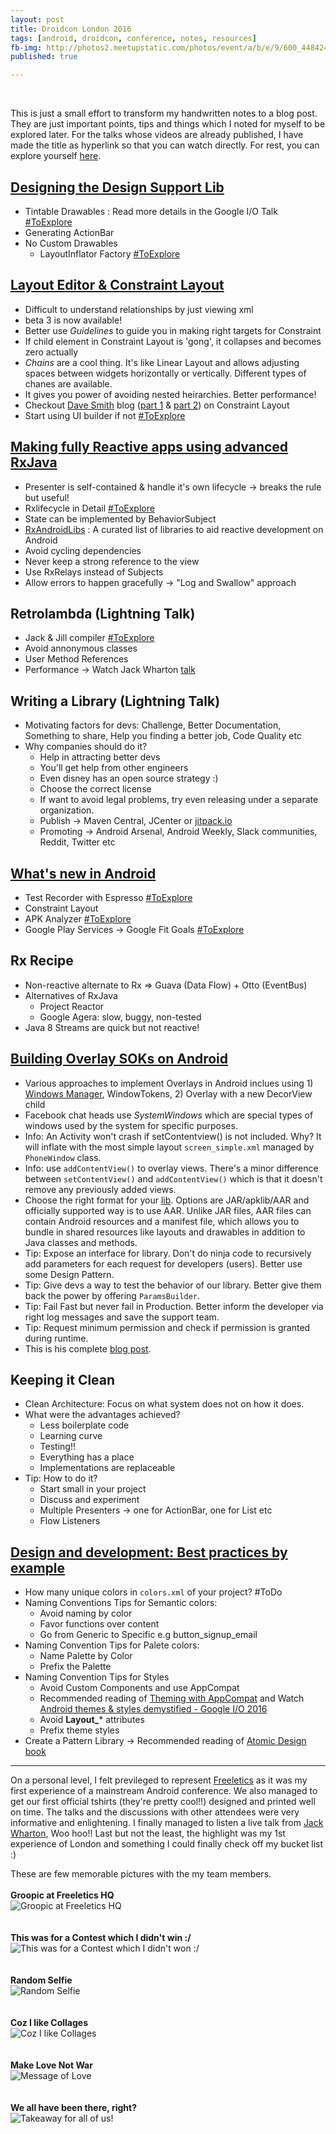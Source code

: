 ```yaml
---
layout: post  
title: Droidcon London 2016
tags: [android, droidcon, conference, notes, resources]  
fb-img: http://photos2.meetupstatic.com/photos/event/a/b/e/9/600_448424009.jpeg
published: true

---
```


<br>


This is just a small effort to transform my handwritten notes to a blog post. They are just important points, tips and things which I noted for myself to be explored later. For the talks whose videos are already published, I have made the title as hyperlink so that you can watch directly. For rest, you can explore yourself [here](http://uk.droidcon.com/#program).

## [Designing the Design Support Lib](http://uk.droidcon.com/skillscasts/8417-designing-the-design-support-library)

 - Tintable Drawables : Read more details in the Google I/O Talk [#ToExplore](https://www.youtube.com/watch?v=TIHXGwRTMW)
 - Generating ActionBar
 - No Custom Drawables
   - LayoutInflator Factory [#ToExplore](http://blog.bradcampbell.nz/layoutinflater-factories/)

## [Layout Editor & Constraint Layout](http://uk.droidcon.com/skillscasts/8711-a-new-view-layout-editor-constraintlayout)

 - Difficult to understand relationships by just viewing xml 
 - beta 3 is now available!
 - Better use *Guidelines* to guide you in making right targets for Constraint
 - If child element in Constraint Layout is 'gong', it collapses and becomes zero actually
 - *Chains* are a cool thing. It's like Linear Layout and allows adjusting spaces between widgets horizontally or vertically. Different types of chanes are available.
 - It gives you power of avoiding nested heirarchies. Better performance! 
 - Checkout [Dave Smith](https://twitter.com/devunwired) blog ([part 1](http://wiresareobsolete.com/2016/07/constraintlayout-part-1/) & [part 2](http://wiresareobsolete.com/2016/07/constraintlayout-part-2/)) on Constraint Layout
 - Start using UI builder if not [#ToExplore](https://developer.android.com/studio/write/layout-editor.html)

## [Making fully Reactive apps using advanced RxJava](http://uk.droidcon.com/skillscasts/8678-making-fully-reactive-apps-using-advanced-rxjava) 
 
 - Presenter is self-contained & handle it's own lifecycle -> breaks the rule but useful!
 - Rxlifecycle in Detail [#ToExplore](https://github.com/trello/RxLifecycle) 
 - State can be implemented by BehaviorSubject
 - [RxAndroidLibs](https://github.com/zsoltk/RxAndroidLibs) : A curated list of libraries to aid reactive development on Android
 - Avoid cycling dependencies
 - Never keep a strong reference to the view
 - Use RxRelays instead of Subjects
 - Allow errors to happen gracefully -> "Log and Swallow" approach

 
## Retrolambda (Lightning Talk)
 
 - Jack & Jill compiler [#ToExplore](http://trickyandroid.com/the-dark-world-of-jack-and-jill/)
 - Avoid annonymous classes 
 - User Method References
 - Performance -> Watch Jack Wharton [talk](https://realm.io/news/360andev-jake-wharton-java-hidden-costs-android/)
 
## Writing a Library (Lightning Talk)
 
 - Motivating factors for devs: Challenge, Better Documentation, Something to share, Help you finding a better job, Code Quality etc
 - Why companies should do it? 
   -  Help in attracting better devs
   -  You'll get help from other engineers
   -  Even disney has an open source strategy :)
   -  Choose the correct license
   -  If want to avoid legal problems, try even releasing under a separate organization. 
   -  Publish -> Maven Central, JCenter or [jitpack.io](https://jitpack.io)
   -  Promoting -> Android Arsenal, Android Weekly, Slack communities, Reddit, Twitter etc
   
   
## [What's new in Android](http://uk.droidcon.com/skillscasts/8414-what-s-new-in-android) 

- Test Recorder with Espresso [#ToExplore](https://developer.android.com/studio/test/espresso-test-recorder.html)
- Constraint Layout
- APK Analyzer [#ToExplore](https://developer.android.com/studio/build/apk-analyzer.html)
- Google Play Services -> Google Fit Goals [#ToExplore](https://developers.google.com/android/reference/com/google/android/gms/fitness/GoalsApi)

## Rx Recipe

- Non-reactive alternate to Rx => Guava (Data Flow) + Otto (EventBus)  
- Alternatives of RxJava
  - Project Reactor
  - Google Agera: slow, buggy, non-tested
- Java 8 Streams are quick but not reactive!

## [Building Overlay SOKs on Android](https://skillsmatter.com/skillscasts/9312-building-overlay-soks-on-android-the-two-minutes-integration-challenge#showModal?modal-signup-complete)

- Various approaches to implement Overlays in Android inclues using 1) [Windows Manager](https://developer.android.com/reference/android/view/WindowManager.html), WindowTokens, 2) Overlay with a new DecorView child
- Facebook chat heads use *SystemWindows* which are special types of windows used by the system for specific purposes.
- Info: An Activity won't crash if setContentview() is not included. Why? It will inflate with the most simple layout `screen_simple.xml` managed by `PhoneWindow` class. 
- Info: use `addContentView()` to overlay views. There's a minor difference between `setContentView()` and `addContentView()` which is that it doesn't remove any previously added views.
- Choose the right format for your [lib](https://developer.android.com/studio/projects/android-library.html). Options are JAR/apklib/AAR and officially supported way is to use AAR. Unlike JAR files, AAR files can contain Android resources and a manifest file, which allows you to bundle in shared resources like layouts and drawables in addition to Java classes and methods.
- Tip: Expose an interface for library. Don't do ninja code to recursively add parameters for each request for developers (users). Better use some Design Pattern.
- Tip: Give devs a way to test the behavior of our library. Better give them back the power by offering `ParamsBuilder`.
- Tip: Fail Fast but never fail in Production. Better inform the developer via right log messages and save the support team. 
- Tip: Request minimum permission and check if permission is granted during runtime.
- This is his complete [blog post](http://vourkosa.github.io/android/2016/02/06/Working-with-overlays-PhoneWindow-a-not-so-famous-window.html).


## Keeping it Clean

- Clean Architecture: Focus on what system does not on how it does.
- What were the advantages achieved? 
  - Less boilerplate code
  - Learning curve
  - Testing!!
  - Everything has a place
  - Implementations are replaceable
- Tip: How to do it?
	- Start small in your project 
	- Discuss and experiment
	- Multiple Presenters -> one for ActionBar, one for List etc
	- Flow Listeners

## [Design and development: Best practices by example](https://skillsmatter.com/skillscasts/8777-design-and-development-best-practices-by-example)

- How many unique colors in `colors.xml` of your project? #ToDo
- Naming Conventions Tips for Semantic colors: 
	- Avoid naming by color 
	- Favor functions over content
	- Go from Generic to Specific e.g button_signup_email
- Naming Convention Tips for Palete colors:
	- Name Palette by Color
	- Prefix the Palette
- Naming Convention Tips for Styles
	- Avoid Custom Components and use AppCompat
	- Recommended reading of [Theming with AppCompat](https://medium.com/google-developers/theming-with-appcompat-1a292b754b35#.yrnk65pw3) and Watch [Android themes & styles demystified - Google I/O 2016](https://www.youtube.com/watch?v=TIHXGwRTMWI) 
	- Avoid **Layout_*** attributes
	- Prefix theme styles
- Create a Pattern Library -> Recommended reading of [Atomic Design book](http://atomicdesign.bradfrost.com/table-of-contents/)


---

On a personal level, I felt previleged to represent [Freeletics](www.freeletics.com) as it was my first experience of a mainstream Android conference. We also managed to get our first official tshirts (they're pretty cool!!) designed and printed well on time. The talks and the discussions with other attendees were very informative and enlightening. I finally managed to listen a live talk from [Jack Wharton](https://twitter.com/jakewharto), Woo hoo!! Last but not the least, the highlight was my 1st experience of London and something I could finally check off my bucket list :) 

These are few memorable pictures with the my team members.
<br><br>
**Groopic at Freeletics HQ**
<br>
![Groopic at Freeletics HQ](https://github.com/wahibhaq/wahibhaq.github.io/blob/master/img/blog/posts/droidcon-london-2016/group-pic-with-tshirts.jpg)
<br><br><br>
**This was for a Contest which I didn't win :/**
<br>
![This was for a Contest which I didn't won :/](https://github.com/wahibhaq/wahibhaq.github.io/blob/master/img/blog/posts/droidcon-london-2016/fighting-for-prize.jpg)
<br><br><br>
**Random Selfie**
<br>
![Random Selfie](https://github.com/wahibhaq/wahibhaq.github.io/blob/master/img/blog/posts/droidcon-london-2016/selfie-1.jpg)
<br><br><br>
**Coz I like Collages**
<br>
![Coz I like Collages](https://github.com/wahibhaq/wahibhaq.github.io/blob/master/img/blog/posts/droidcon-london-2016/collage.jpg)
<br><br><br>
**Make Love Not War**
<br>
![Message of Love](https://github.com/wahibhaq/wahibhaq.github.io/blob/master/img/blog/posts/droidcon-london-2016/apple-android-love.jpg)
<br><br><br>
**We all have been there, right?**
<br>
![Takeaway for all of us!](https://github.com/wahibhaq/wahibhaq.github.io/blob/master/img/blog/posts/droidcon-london-2016/code-suck-slide.jpg)



 
  
